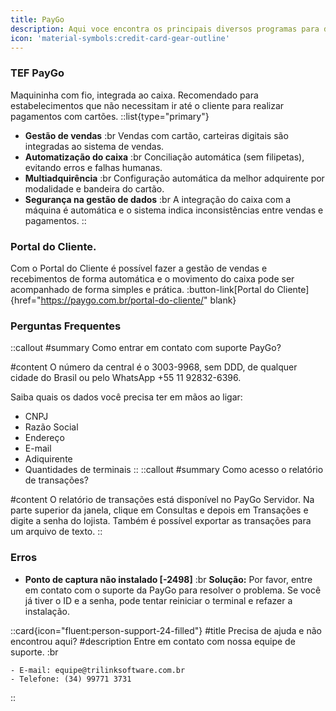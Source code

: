 ```yaml
---
title: PayGo
description: Aqui voce encontra os principais diversos programas para download.
icon: 'material-symbols:credit-card-gear-outline'
---
```

### TEF PayGo
Maquininha com fio, integrada ao caixa. Recomendado para estabelecimentos que não necessitam ir até o cliente para realizar pagamentos com cartões.
::list{type="primary"}
- **Gestão de vendas** :br
Vendas com cartão, carteiras digitais são integradas ao sistema de vendas.
- **Automatização do caixa** :br
Conciliação automática (sem filipetas), evitando erros e falhas humanas.
- **Multiadquirência** :br
Configuração automática da melhor adquirente por modalidade e bandeira do cartão.
- **Segurança na gestão de dados** :br
A integração do caixa com a máquina é automática e o sistema indica inconsistências entre vendas e pagamentos.
::


### Portal do Cliente.
Com o Portal do Cliente é possível fazer a gestão de vendas e recebimentos de forma automática e o movimento do caixa pode ser acompanhado de forma simples e prática.
:button-link[Portal do Cliente]{href="https://paygo.com.br/portal-do-cliente/" blank}

### Perguntas Frequentes

::callout
#summary
Como entrar em contato com suporte PayGo?

#content
O número da central é o 3003-9968, sem DDD, de qualquer cidade do Brasil ou pelo WhatsApp +55 11 92832-6396.

Saiba quais os dados você precisa ter em mãos ao ligar:
- CNPJ
- Razão Social
- Endereço
- E-mail
- Adiquirente
- Quantidades de terminais
::
::callout
#summary
Como acesso o relatório de transações?

#content
O relatório de transações está disponível no PayGo Servidor. Na parte superior da janela, clique em Consultas e depois em Transações e digite a senha do lojista. Também é possível exportar as transações para um arquivo de texto.
::

### Erros

- **Ponto de captura não instalado [-2498]**  :br
   **Solução:** Por favor, entre em contato com o suporte da PayGo para resolver o problema. Se você já tiver o ID e a senha, pode tentar reiniciar o terminal e refazer a instalação.


 ::card{icon="fluent:person-support-24-filled"}
 #title
 Precisa de ajuda e não encontrou aqui?
 #description
 Entre em contato com nossa equipe de suporte. :br

    - E-mail: equipe@trilinksoftware.com.br 
    - Telefone: (34) 99771 3731
 ::